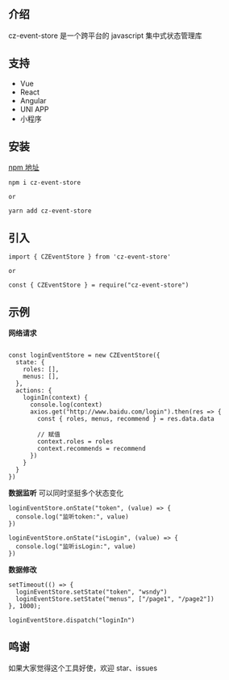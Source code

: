 ## 介绍

cz-event-store 是一个跨平台的 javascript 集中式状态管理库

## 支持

- Vue
- React
- Angular
- UNI APP
- 小程序

## 安装

<a href="https://www.npmjs.com/package/cz-event-store">npm 地址</a>

```
npm i cz-event-store

or

yarn add cz-event-store
```

## 引入

```
import { CZEventStore } from 'cz-event-store'

or

const { CZEventStore } = require("cz-event-store")

```

## 示例

**网络请求**

```

const loginEventStore = new CZEventStore({
  state: {
    roles: [],
    menus: [],
  },
  actions: {
    loginIn(context) {
      console.log(context)
      axios.get("http://www.baidu.com/login").then(res => {
        const { roles, menus, recommend } = res.data.data

        // 赋值
        context.roles = roles
        context.recommends = recommend
      })
    }
  }
})
```

**数据监听**
可以同时坚挺多个状态变化

```
loginEventStore.onState("token", (value) => {
  console.log("监听token:", value)
})

loginEventStore.onState("isLogin", (value) => {
  console.log("监听isLogin:", value)
})
```

**数据修改**

```
setTimeout(() => {
  loginEventStore.setState("token", "wsndy")
  loginEventStore.setState("menus", ["/page1", "/page2"])
}, 1000);

loginEventStore.dispatch("loginIn")
```

## 鸣谢

如果大家觉得这个工具好使，欢迎 star、issues
